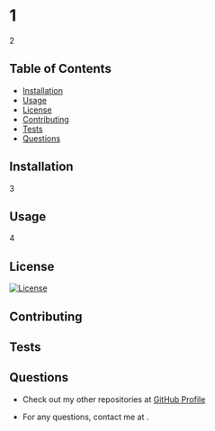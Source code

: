 # 1

  2

  ## Table of Contents

  - [Installation](#installation)
  - [Usage](#usage)
  - [License](#license)
  - [Contributing](#contributing)
  - [Tests](#tests)
  - [Questions](#questions)

  ## Installation

  3

  ## Usage

  4

  ## License

  [![License](https://img.shields.io/badge/License-Apache_2.0-blue.svg)](https://opensource.org/licenses/Apache-2.0)

  ## Contributing

  

  ## Tests

  

  ## Questions

  - Check out my other repositories at [GitHub Profile](https://github.com/)

  - For any questions, contact me at .

